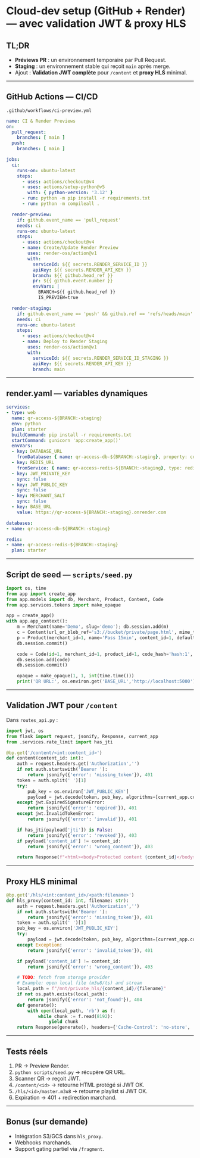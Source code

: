 # Cloud-dev setup (GitHub + Render) — avec validation JWT & proxy HLS

## TL;DR

- **Préviews PR** : un environnement temporaire par Pull Request.
- **Staging** : un environnement stable qui reçoit `main` après merge.
- Ajout : **Validation JWT complète** pour `/content` et **proxy HLS** minimal.

---

## GitHub Actions — CI/CD

`.github/workflows/ci-preview.yml`

```yaml
name: CI & Render Previews
on:
  pull_request:
    branches: [ main ]
  push:
    branches: [ main ]

jobs:
  ci:
    runs-on: ubuntu-latest
    steps:
      - uses: actions/checkout@v4
      - uses: actions/setup-python@v5
        with: { python-version: '3.12' }
      - run: python -m pip install -r requirements.txt
      - run: python -m compileall .

  render-preview:
    if: github.event_name == 'pull_request'
    needs: ci
    runs-on: ubuntu-latest
    steps:
      - uses: actions/checkout@v4
      - name: Create/Update Render Preview
        uses: render-oss/action@v1
        with:
          serviceId: ${{ secrets.RENDER_SERVICE_ID }}
          apiKey: ${{ secrets.RENDER_API_KEY }}
          branch: ${{ github.head_ref }}
          pr: ${{ github.event.number }}
          envVars: |
            BRANCH=${{ github.head_ref }}
            IS_PREVIEW=true

  render-staging:
    if: github.event_name == 'push' && github.ref == 'refs/heads/main'
    needs: ci
    runs-on: ubuntu-latest
    steps:
      - uses: actions/checkout@v4
      - name: Deploy to Render Staging
        uses: render-oss/action@v1
        with:
          serviceId: ${{ secrets.RENDER_SERVICE_ID_STAGING }}
          apiKey: ${{ secrets.RENDER_API_KEY }}
          branch: main
```

---

## render.yaml — variables dynamiques

```yaml
services:
- type: web
  name: qr-access-${BRANCH:-staging}
  env: python
  plan: starter
  buildCommand: pip install -r requirements.txt
  startCommand: gunicorn 'app:create_app()'
  envVars:
  - key: DATABASE_URL
    fromDatabase: { name: qr-access-db-${BRANCH:-staging}, property: connectionString }
  - key: REDIS_URL
    fromService: { name: qr-access-redis-${BRANCH:-staging}, type: redis }
  - key: JWT_PRIVATE_KEY
    sync: false
  - key: JWT_PUBLIC_KEY
    sync: false
  - key: MERCHANT_SALT
    sync: false
  - key: BASE_URL
    value: https://qr-access-${BRANCH:-staging}.onrender.com

databases:
- name: qr-access-db-${BRANCH:-staging}

redis:
- name: qr-access-redis-${BRANCH:-staging}
  plan: starter
```

---

## Script de seed — `scripts/seed.py`

```python
import os, time
from app import create_app
from app.models import db, Merchant, Product, Content, Code
from app.services.tokens import make_opaque

app = create_app()
with app.app_context():
    m = Merchant(name='Demo', slug='demo'); db.session.add(m)
    c = Content(url_or_blob_ref='s3://bucket/private/page.html', mime_type='text/html', type='page'); db.session.add(c)
    p = Product(merchant_id=1, name='Pass 15min', content_id=1, default_duration_min=15); db.session.add(p)
    db.session.commit()

    code = Code(id=1, merchant_id=1, product_id=1, code_hash='hash:1', duration_min=15)
    db.session.add(code)
    db.session.commit()

    opaque = make_opaque(1, 1, int(time.time()))
    print('QR URL:', os.environ.get('BASE_URL','http://localhost:5000') + '/redeem?c=' + opaque)
```

---

## Validation JWT pour `/content`

Dans `routes_api.py` :

```python
import jwt, os
from flask import request, jsonify, Response, current_app
from .services.rate_limit import has_jti

@bp.get('/content/<int:content_id>')
def content(content_id: int):
    auth = request.headers.get('Authorization','')
    if not auth.startswith('Bearer '):
        return jsonify({'error': 'missing_token'}), 401
    token = auth.split(' ')[1]
    try:
        pub_key = os.environ['JWT_PUBLIC_KEY']
        payload = jwt.decode(token, pub_key, algorithms=[current_app.config['JWT_ALGORITHM']])
    except jwt.ExpiredSignatureError:
        return jsonify({'error': 'expired'}), 401
    except jwt.InvalidTokenError:
        return jsonify({'error': 'invalid'}), 401

    if has_jti(payload['jti']) is False:
        return jsonify({'error': 'revoked'}), 403
    if payload['content_id'] != content_id:
        return jsonify({'error': 'wrong_content'}), 403

    return Response(f"<html><body>Protected content {content_id}</body></html>", mimetype='text/html', headers={'Cache-Control':'no-store'})
```

---

## Proxy HLS minimal

```python
@bp.get('/hls/<int:content_id>/<path:filename>')
def hls_proxy(content_id: int, filename: str):
    auth = request.headers.get('Authorization','')
    if not auth.startswith('Bearer '):
        return jsonify({'error': 'missing_token'}), 401
    token = auth.split(' ')[1]
    pub_key = os.environ['JWT_PUBLIC_KEY']
    try:
        payload = jwt.decode(token, pub_key, algorithms=[current_app.config['JWT_ALGORITHM']])
    except Exception:
        return jsonify({'error': 'invalid_token'}), 401

    if payload['content_id'] != content_id:
        return jsonify({'error': 'wrong_content'}), 403

    # TODO: fetch from storage provider
    # Example: open local file (m3u8/ts) and stream
    local_path = f"/mnt/private_hls/{content_id}/{filename}"
    if not os.path.exists(local_path):
        return jsonify({'error': 'not_found'}), 404
    def generate():
        with open(local_path, 'rb') as f:
            while chunk := f.read(8192):
                yield chunk
    return Response(generate(), headers={'Cache-Control': 'no-store', 'Content-Type': 'application/vnd.apple.mpegurl' if filename.endswith('.m3u8') else 'video/MP2T'})
```

---

## Tests réels

1. PR → Preview Render.
2. `python scripts/seed.py` → récupère QR URL.
3. Scanner QR → reçoit JWT.
4. `/content/<id>` → retourne HTML protégé si JWT OK.
5. `/hls/<id>/master.m3u8` → retourne playlist si JWT OK.
6. Expiration → 401 + redirection marchand.

---

## Bonus (sur demande)

- Intégration S3/GCS dans `hls_proxy`.
- Webhooks marchands.
- Support gating partiel via `/fragment`.

